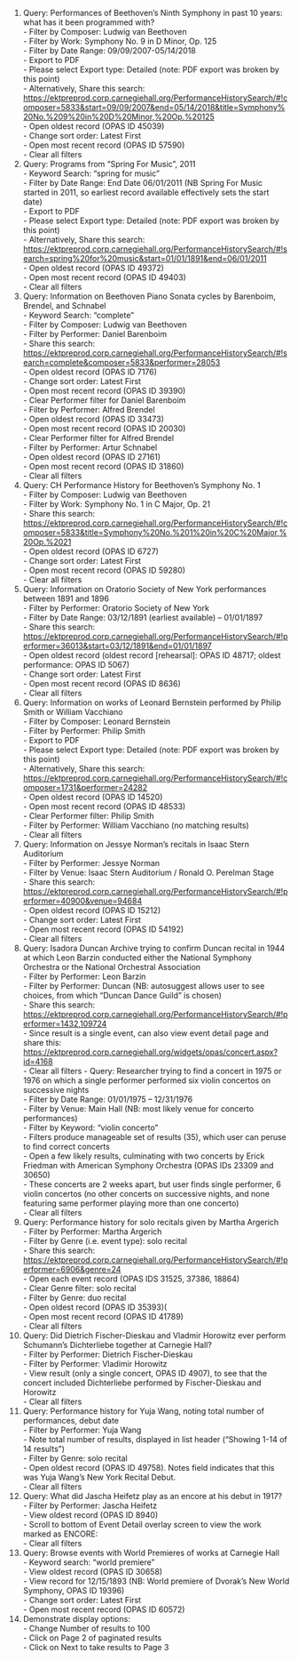 1. Query: Performances of Beethoven’s Ninth Symphony in past 10 years: what has it been programmed with?  
    \- Filter by Composer: Ludwig van Beethoven  
    \- Filter by Work: Symphony No. 9 in D Minor, Op. 125  
    \- Filter by Date Range: 09/09/2007-05/14/2018  
    \- Export to PDF  
    \- Please select Export type: Detailed (note: PDF export was broken by this point)  
    \- Alternatively, Share this search: https://ektpreprod.corp.carnegiehall.org/PerformanceHistorySearch/#!composer=5833&start=09/09/2007&end=05/14/2018&title=Symphony%20No.%209%20in%20D%20Minor,%20Op.%20125   
    \- Open oldest record (OPAS ID 45039)  
    \- Change sort order: Latest First  
    \- Open most recent record (OPAS ID 57590)  
    \- Clear all filters
2. Query: Programs from “Spring For Music”, 2011  
    \- Keyword Search: “spring for music”  
    \- Filter by Date Range: End Date 06/01/2011 (NB Spring For Music started in 2011, so earliest record available effectively sets the start date)  
    \- Export to PDF  
    \- Please select Export type: Detailed (note: PDF export was broken by this point)  
    \- Alternatively, Share this search: https://ektpreprod.corp.carnegiehall.org/PerformanceHistorySearch/#!search=spring%20for%20music&start=01/01/1891&end=06/01/2011   
    \- Open oldest record (OPAS ID 49372)  
    \- Open most recent record (OPAS ID 49403)  
    \- Clear all filters
3. Query: Information on Beethoven Piano Sonata cycles by Barenboim, Brendel, and Schnabel  
    \- Keyword Search: “complete”  
    \- Filter by Composer: Ludwig van Beethoven  
    \- Filter by Performer: Daniel Barenboim  
    \- Share this search: https://ektpreprod.corp.carnegiehall.org/PerformanceHistorySearch/#!search=complete&composer=5833&performer=28053   
    \- Open oldest record (OPAS ID 7176)  
    \- Change sort order: Latest First  
    \- Open most recent record (OPAS ID 39390)  
    \- Clear Performer filter for Daniel Barenboim  
    \- Filter by Performer: Alfred Brendel  
    \- Open oldest record (OPAS ID 33473)  
    \- Open most recent record (OPAS ID 20030)  
    \- Clear Performer filter for Alfred Brendel  
    \- Filter by Performer: Artur Schnabel  
    \- Open oldest record (OPAS ID 27161)  
    \- Open most recent record (OPAS ID 31860)  
    \- Clear all filters
4. Query: CH Performance History for Beethoven’s Symphony No. 1  
    \- Filter by Composer: Ludwig van Beethoven  
    \- Filter by Work: Symphony No. 1 in C Major, Op. 21  
    \- Share this search: https://ektpreprod.corp.carnegiehall.org/PerformanceHistorySearch/#!composer=5833&title=Symphony%20No.%201%20in%20C%20Major,%20Op.%2021  
    \- Open oldest record (OPAS ID 6727)  
    \- Change sort order: Latest First  
    \- Open most recent record (OPAS ID 59280)  
    \- Clear all filters
5. Query: Information on Oratorio Society of New York performances between 1891 and 1896  
    \- Filter by Performer: Oratorio Society of New York  
    \- Filter by Date Range: 03/12/1891 (earliest available) – 01/01/1897  
    \- Share this search: https://ektpreprod.corp.carnegiehall.org/PerformanceHistorySearch/#!performer=36013&start=03/12/1891&end=01/01/1897  
    \- Open oldest record (oldest record [rehearsal]: OPAS ID 48717; oldest performance: OPAS ID 5067)  
    \- Change sort order: Latest First  
    \- Open most recent record (OPAS ID 8636)  
    \- Clear all filters
6. Query: Information on works of Leonard Bernstein performed by Philip Smith or William Vacchiano  
    \- Filter by Composer: Leonard Bernstein  
    \- Filter by Performer: Philip Smith  
    \- Export to PDF  
    \- Please select Export type: Detailed (note: PDF export was broken by this point)  
    \- Alternatively, Share this search: https://ektpreprod.corp.carnegiehall.org/PerformanceHistorySearch/#!composer=1731&performer=24282   
    \- Open oldest record (OPAS ID 14520)  
    \- Open most recent record (OPAS ID 48533)  
    \- Clear Performer filter: Philip Smith  
    \- Filter by Performer: William Vacchiano (no matching results)  
    \- Clear all filters
7. Query: Information on Jessye Norman’s recitals in Isaac Stern Auditorium  
    \- Filter by Performer: Jessye Norman  
    \- Filter by Venue: Isaac Stern Auditorium / Ronald O. Perelman Stage  
    \- Share this search: https://ektpreprod.corp.carnegiehall.org/PerformanceHistorySearch/#!performer=40900&venue=94684  
    \- Open oldest record (OPAS ID 15212)  
    \- Change sort order: Latest First  
    \- Open most recent record (OPAS ID 54192)  
    \- Clear all filters
8. Query: Isadora Duncan Archive trying to confirm Duncan recital in 1944 at which Leon Barzin conducted either the National Symphony Orchestra or the National Orchestral Association  
    \- Filter by Performer: Leon Barzin  
    \- Filter by Performer: Duncan (NB: autosuggest allows user to see choices, from which “Duncan Dance Guild” is chosen)  
    \- Share this search: https://ektpreprod.corp.carnegiehall.org/PerformanceHistorySearch/#!performer=1432,109724  
    \- Since result is a single event, can also view event detail page and share this: https://ektpreprod.corp.carnegiehall.org/widgets/opas/concert.aspx?id=4168   
    \- Clear all filters
    \- Query: Researcher trying to find a concert in 1975 or 1976 on which a single performer performed six violin concertos on successive nights  
    \- Filter by Date Range: 01/01/1975 – 12/31/1976  
    \- Filter by Venue: Main Hall (NB: most likely venue for concerto performances)  
    \- Filter by Keyword: “violin concerto”  
    \- Filters produce manageable set of results (35), which user can peruse to find correct concerts  
    \- Open a few likely results, culminating with two concerts by Erick Friedman with American Symphony Orchestra (OPAS IDs 23309 and 30650)  
    \- These concerts are 2 weeks apart, but user finds single performer, 6 violin concertos (no other concerts on successive nights, and none featuring same performer playing more than one concerto)  
    \- Clear all filters
10. Query: Performance history for solo recitals given by Martha Argerich  
    \- Filter by Performer: Martha Argerich  
    \- Filter by Genre (i.e. event type): solo recital  
    \- Share this search: https://ektpreprod.corp.carnegiehall.org/PerformanceHistorySearch/#!performer=6906&genre=24  
    \- Open each event record (OPAS IDS 31525, 37386, 18864)  
    \- Clear Genre filter: solo recital  
    \- Filter by Genre: duo recital  
    \- Open oldest record (OPAS ID 35393)(  
    \- Open most recent record (OPAS ID 41789)  
    \- Clear all filters
11. Query: Did Dietrich Fischer-Dieskau and Vladmir Horowitz ever perform Schumann’s Dichterliebe together at Carnegie Hall?  
    \- Filter by Performer: Dietrich Fischer-Dieskau  
    \- Filter by Performer: Vladimir Horowitz  
    \- View result (only a single concert, OPAS ID 4907), to see that the concert included Dichterliebe performed by Fischer-Dieskau and Horowitz  
    \- Clear all filters
12. Query: Performance history for Yuja Wang, noting total number of performances, debut date  
    \- Filter by Performer: Yuja Wang  
    \- Note total number of results, displayed in list header (“Showing 1-14 of 14 results”)  
    \- Filter by Genre: solo recital  
    \- Open oldest record (OPAS ID 49758). Notes field indicates that this was Yuja Wang’s New York Recital Debut.  
    \- Clear all filters
13. Query: What did Jascha Heifetz play as an encore at his debut in 1917?  
    \- Filter by Performer: Jascha Heifetz  
    \- View oldest record (OPAS ID 8940)  
    \- Scroll to bottom of Event Detail overlay screen to view the work marked as ENCORE:  
    \- Clear all filters
14. Query: Browse events with World Premieres of works at Carnegie Hall  
    \- Keyword search: “world premiere”  
    \- View oldest record (OPAS ID 30658)  
    \- View record for 12/15/1893 (NB: World premiere of Dvorak’s New World Symphony, OPAS ID 19396)  
    \- Change sort order: Latest First  
    \- Open most recent record (OPAS ID 60572)
15. Demonstrate display options:  
    \- Change Number of results to 100  
    \- Click on Page 2 of paginated results  
    \- Click on Next to take results to Page 3

